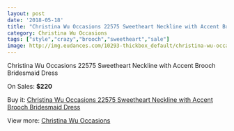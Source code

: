 ```yaml
---
layout: post
date: '2018-05-18'
title: "Christina Wu Occasions 22575 Sweetheart Neckline with Accent Brooch Bridesmaid Dress"
category: Christina Wu Occasions
tags: ["style","crazy","brooch","sweetheart","sale"]
image: http://img.eudances.com/10293-thickbox_default/christina-wu-occasions-22575-sweetheart-neckline-with-accent-brooch-bridesmaid-dress.jpg
---
```

Christina Wu Occasions 22575 Sweetheart Neckline with Accent Brooch Bridesmaid Dress

On Sales: **$220**
<a href="https://www.eudances.com/en/christina-wu-occasions/3360-christina-wu-occasions-22575-sweetheart-neckline-with-accent-brooch-bridesmaid-dress.html"><amp-img layout="responsive" width="600" height="600" src="//img.eudances.com/10293-thickbox_default/christina-wu-occasions-22575-sweetheart-neckline-with-accent-brooch-bridesmaid-dress.jpg" alt="Christina Wu Occasions 22575 Sweetheart Neckline with Accent Brooch Bridesmaid Dress 0" /></a>
<a href="https://www.eudances.com/en/christina-wu-occasions/3360-christina-wu-occasions-22575-sweetheart-neckline-with-accent-brooch-bridesmaid-dress.html"><amp-img layout="responsive" width="600" height="600" src="//img.eudances.com/10296-thickbox_default/christina-wu-occasions-22575-sweetheart-neckline-with-accent-brooch-bridesmaid-dress.jpg" alt="Christina Wu Occasions 22575 Sweetheart Neckline with Accent Brooch Bridesmaid Dress 1" /></a>
<a href="https://www.eudances.com/en/christina-wu-occasions/3360-christina-wu-occasions-22575-sweetheart-neckline-with-accent-brooch-bridesmaid-dress.html"><amp-img layout="responsive" width="600" height="600" src="//img.eudances.com/10295-thickbox_default/christina-wu-occasions-22575-sweetheart-neckline-with-accent-brooch-bridesmaid-dress.jpg" alt="Christina Wu Occasions 22575 Sweetheart Neckline with Accent Brooch Bridesmaid Dress 2" /></a>
<a href="https://www.eudances.com/en/christina-wu-occasions/3360-christina-wu-occasions-22575-sweetheart-neckline-with-accent-brooch-bridesmaid-dress.html"><amp-img layout="responsive" width="600" height="600" src="//img.eudances.com/10294-thickbox_default/christina-wu-occasions-22575-sweetheart-neckline-with-accent-brooch-bridesmaid-dress.jpg" alt="Christina Wu Occasions 22575 Sweetheart Neckline with Accent Brooch Bridesmaid Dress 3" /></a>

Buy it: [Christina Wu Occasions 22575 Sweetheart Neckline with Accent Brooch Bridesmaid Dress](https://www.eudances.com/en/christina-wu-occasions/3360-christina-wu-occasions-22575-sweetheart-neckline-with-accent-brooch-bridesmaid-dress.html "Christina Wu Occasions 22575 Sweetheart Neckline with Accent Brooch Bridesmaid Dress")

View more: [Christina Wu Occasions](https://www.eudances.com/en/59-christina-wu-occasions "Christina Wu Occasions")